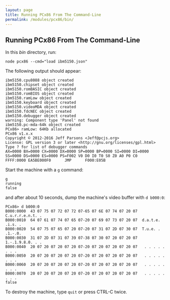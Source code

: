 ```yaml
---
layout: page
title: Running PCx86 From The Command-Line
permalink: /modules/pcx86/bin/
---
```


Running PCx86 From The Command-Line
---

In this *bin* directory, run:

	node pcx86 --cmd="load ibm5150.json"

The following output should appear:

	ibm5150.cpu8088 object created
	ibm5150.chipset object created
	ibm5150.romBASIC object created
	ibm5150.romBIOS object created
	ibm5150.ramLow object created
	ibm5150.keyboard object created
	ibm5150.videoMDA object created
	ibm5150.fdcNEC object created
	ibm5150.debugger object created
	warning: Component type 'Panel' not found
	ibm5150.pc-mda-64k object created
	PCx86> ramLow: 64Kb allocated
	PCx86 v1.x.x
	Copyright © 2012-2016 Jeff Parsons <Jeff@pcjs.org>
	License: GPL version 3 or later <http://gnu.org/licenses/gpl.html>
	Type ? for list of debugger commands
	AX=0000 BX=0000 CX=0000 DX=0000 SP=0000 BP=0000 SI=0000 DI=0000 
	SS=0000 DS=0000 ES=0000 PS=F002 V0 D0 I0 T0 S0 Z0 A0 P0 C0 
	FFFF:0000 EA5BE000F0      JMP      F000:E05B

Start the machine with a `g` command:

	g
	running
	false

and after about 10 seconds, dump the machine's video buffer with `d b000:0`:

	PCx86> d b000:0
	B000:0000  43 07 75 07 72 07 72 07-65 07 6E 07 74 07 20 07  C.u.r.r.e.n.t. .
	B000:0010  64 07 61 07 74 07 65 07-20 07 69 07 73 07 20 07  d.a.t.e. .i.s. .
	B000:0020  54 07 75 07 65 07 20 07-20 07 31 07 2D 07 30 07  T.u.e. . .1.-.0.
	B000:0030  31 07 2D 07 31 07 39 07-38 07 30 07 20 07 20 07  1.-.1.9.8.0. . .
	B000:0040  20 07 20 07 20 07 20 07-20 07 20 07 20 07 20 07   . . . . . . . .
	B000:0050  20 07 20 07 20 07 20 07-20 07 20 07 20 07 20 07   . . . . . . . .
	B000:0060  20 07 20 07 20 07 20 07-20 07 20 07 20 07 20 07   . . . . . . . .
	B000:0070  20 07 20 07 20 07 20 07-20 07 20 07 20 07 20 07   . . . . . . . .
	false

To destroy the machine, type `quit` or press CTRL-C twice.
